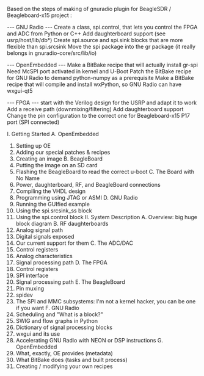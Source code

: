 

  Based on the steps of making of gnuradio plugin for BeagleSDR / Beagleboard-x15 project :

--- GNU Radio ---
Create a class, spi.control, that lets you control the FPGA and ADC from Python or C++
Add daughterboard support (see usrp/host/lib/db*)
Create spi.source and spi.sink blocks that are more flexible than spi.srcsink
Move the spi package into the gr package (it really belongs in gnuradio-core/src/lib/io)

--- OpenEmbedded ---
Make a BitBake recipe that will actually install gr-spi
Need McSPI port activated in kernel and U-Boot
Patch the BitBake recipe for GNU Radio to demand python-numpy as a prerequisite
Make a BitBake recipe that will compile and install wxPython, so GNU Radio can have wxgui-qt5

--- FPGA ---
start with the Verilog design for the USRP and adapt it to work
Add a receive path (downmixing/filtering) 
Add daughterboard support
Change the pin configuration to the correct one for Beagleboard-x15 P17 port (SPI connected)

I. Getting Started
 A. OpenEmbedded
  1. Setting up OE
  2. Adding our special patches & recipes
  3. Creating an image
 B. BeagleBoard
  1. Putting the image on an SD card
  2. Flashing the BeagleBoard to read the correct u-boot
 C. The Board with No Name
  1. Power, daughterboard, RF, and BeagleBoard connections
  2. Compiling the VHDL design
  3. Programming using JTAG or ASMI
 D. GNU Radio
  1. Running the GUIfied example
  2. Using the spi.srcsink_ss block
  3. Using the spi.control block
II. System Description
 A. Overview: big huge block diagram
 B. RF daughterboards
  1. Analog signal path
  2. Digital signals exposed
  3. Our current support for them
 C. The ADC/DAC
  1. Control registers
  2. Analog characteristics
  3. Signal processing path
 D. The FPGA
  1. Control registers
  2. SPI interface
  3. Signal processing path
 E. The BeagleBoard
  1. Pin muxing
  2. spidev
  3. The SPI and MMC subsystems: I'm not a kernel hacker, you can be one if you want
 F. GNU Radio
  1. Scheduling and "What is a block?"
  2. SWIG and flow graphs in Python
  3. Dictionary of signal processing blocks
  4. wxgui and its use
  5. Accelerating GNU Radio with NEON or DSP instructions
 G. OpenEmbedded
  1. What, exactly, OE provides (metadata)
  2. What BitBake does (tasks and built process)
  3. Creating / modifying your own recipes
